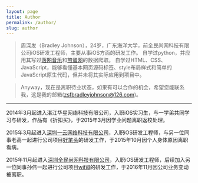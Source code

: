 ```yaml
---
layout: page
title: Author
permalink: /author/
slug: author
---
```


>周深发（Bradley Johnson），24岁，广东海洋大学，前全民尚网科技有限公司iOS研发工程师，主要从事iOS方面的研发工作。
>自学过python，并应用其写过[落网音乐](http://www.luoo.net/)和[煎蛋网](http://jandan.net/)的数据爬取。
>自学过HTML、CSS、JavaScript，能够看懂基本网页源码标签、style布局样式和简单的JavaScript原生代码，但并未将其实际应用到项目中。

>Anyway，现在是离职待业状态，如果有可以合作的机会，希望您能联系我，这是我的邮箱(zsfbradleyjohnson@126.com)。
***

2014年3月起进入湛江华星网络科技有限公司，入职iOS实习生，与一学弟共同学习与研发，作品有《折扣买》，于2015年3月因学业问题离职返校处理。

2015年3月起进入[深圳一云网络科技有限公司](http://www.haobitou.com/)，入职iOS研发工程师，与另一位同事老高一起进行公司项目[好笔头](https://itunes.apple.com/cn/app/hao-bi-tou-zuo-ye-wu-gen-ke/id670919062?mt=8)的研发工作，于2015年10月因个人身体原因离职看病。

2015年11月起进入[深圳全民尚网科技有限公司](http://www.i-wiwi.com/)，入职iOS研发工程师，后续加入另一位同事孙伟一起进行公司项目[wifi8](https://itunes.apple.com/cn/app/wifi8/id1067498263?mt=8)的研发工作，于2016年11月因公司业务变动被离职。

